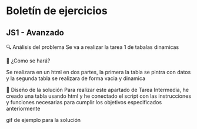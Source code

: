 # Boletín de ejercicios
## JS1 - Avanzado

🔍 Análisis del problema
Se va a realizar la tarea 1 de tabalas dinamicas

🤔 ¿Como se hará?

Se realizara en un html en dos partes, la primera la tabla se pintra con datos y la segunda tabla se realizara de forma vacia y dinamica


📐 Diseño de la solución
Para realizar este apartado de Tarea Intermedia, he creado una tabla usando html y he conectado el script con las instrucciones y funciones necesarias para cumplir los objetivos especificados anteriormente

gif de ejemplo para la solución


